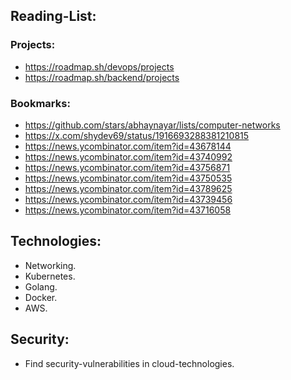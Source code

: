 ## Reading-List:

### Projects:
- https://roadmap.sh/devops/projects
- https://roadmap.sh/backend/projects

### Bookmarks:
- https://github.com/stars/abhaynayar/lists/computer-networks
- https://x.com/shydev69/status/1916693288381210815
- https://news.ycombinator.com/item?id=43678144
- https://news.ycombinator.com/item?id=43740992
- https://news.ycombinator.com/item?id=43756871
- https://news.ycombinator.com/item?id=43750535
- https://news.ycombinator.com/item?id=43789625
- https://news.ycombinator.com/item?id=43739456
- https://news.ycombinator.com/item?id=43716058

## Technologies:
- Networking.
- Kubernetes.
- Golang.
- Docker.
- AWS.


## Security:
- Find security-vulnerabilities in cloud-technologies.